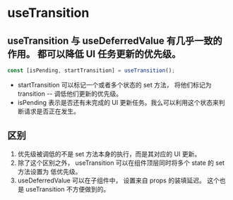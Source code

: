 # useTransition

## useTransition 与 useDeferredValue 有几乎一致的作用。 都可以降低 UI 任务更新的优先级。

```js
const [isPending, startTransition] = useTransition();
```

- startTransition 可以标记一个或者多个状态的 set 方法， 将他们标记为 transition -- 调低他们更新的优先级。
- isPending 表示是否还有未完成的 UI 更新任务。我么可以利用这个状态来判断请求是否正在发生。

## 区别

1. 优先级被调低的不是 set 方法本身的执行，而是其对应的 UI 更新。
2. 除了这个区别之外， useTransition 可以在组件顶层同时将多个 state 的 set 方法设置为 低优先级。
3. useDeferredValue 可以在子组件中， 设置来自 props 的装填延迟。 这个也是 useTransition 不方便做到的。
